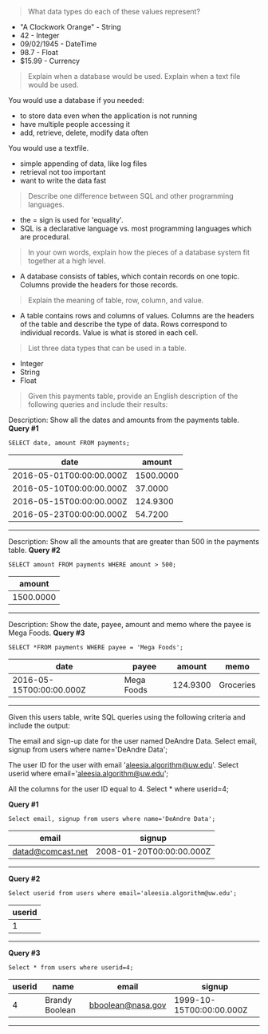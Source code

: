 > What data types do each of these values represent?

- "A Clockwork Orange" - String
- 42 - Integer
- 09/02/1945 - DateTime
- 98.7 - Float
- $15.99 - Currency

> Explain when a database would be used. Explain when a text file would be used.

You would use a database if you needed:
- to store data even when the application is not running
- have multiple people accessing it 
- add, retrieve, delete, modify data often

You would use a textfile.
- simple appending of data, like log files
- retrieval not too important
- want to write the data fast

> Describe one difference between SQL and other programming languages.
- the = sign is used for 'equality'.
- SQL is a declarative language vs. most programming languages which are procedural.

> In your own words, explain how the pieces of a database system fit together at a high level.
- A database consists of tables, which contain records on one topic. Columns provide the headers for those records.

> Explain the meaning of table, row, column, and value.
- A table contains rows and columns of values. Columns are the headers of the table and describe the type of data. Rows correspond to individual records. Value is what is stored in each cell.

> List three data types that can be used in a table.
- Integer
- String
- Float

> Given this payments table, provide an English description of the following queries and include their results:

Description: Show all the dates and amounts from the payments table.
**Query #1**

    SELECT date, amount FROM payments;

| date                     | amount    |
| ------------------------ | --------- |
| 2016-05-01T00:00:00.000Z | 1500.0000 |
| 2016-05-10T00:00:00.000Z | 37.0000   |
| 2016-05-15T00:00:00.000Z | 124.9300  |
| 2016-05-23T00:00:00.000Z | 54.7200   |
---


Description: Show all the amounts that are greater than 500 in the payments table.
**Query #2**

    SELECT amount FROM payments WHERE amount > 500;

| amount    |
| --------- |
| 1500.0000 |

---
Description: Show the date, payee, amount and memo where the payee is Mega Foods.
**Query #3**

    SELECT *FROM payments WHERE payee = 'Mega Foods';

| date                     | payee      | amount   | memo      |
| ------------------------ | ---------- | -------- | --------- |
| 2016-05-15T00:00:00.000Z | Mega Foods | 124.9300 | Groceries |

---


Given this users table, write SQL queries using the following criteria and include the output:

The email and sign-up date for the user named DeAndre Data.
Select email, signup from users where name='DeAndre Data';

The user ID for the user with email 'aleesia.algorithm@uw.edu'.
Select userid where email='aleesia.algorithm@uw.edu';

All the columns for the user ID equal to 4.
Select * where userid=4;

**Query #1**

    Select email, signup from users where name='DeAndre Data';

| email             | signup                   |
| ----------------- | ------------------------ |
| datad@comcast.net | 2008-01-20T00:00:00.000Z |

---
**Query #2**

    Select userid from users where email='aleesia.algorithm@uw.edu';

| userid |
| ------ |
| 1      |

---
**Query #3**

    Select * from users where userid=4;

| userid | name           | email             | signup                   |
| ------ | -------------- | ----------------- | ------------------------ |
| 4      | Brandy Boolean | bboolean@nasa.gov | 1999-10-15T00:00:00.000Z |

---
